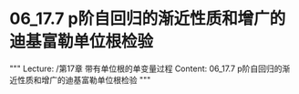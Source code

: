 # 06_17.7 p阶自回归的渐近性质和增广的迪基富勒单位根检验

"""
Lecture: /第17章 带有单位根的单变量过程
Content: 06_17.7 p阶自回归的渐近性质和增广的迪基富勒单位根检验
"""

